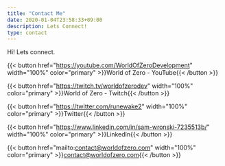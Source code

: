 ```yaml
---
title: "Contact Me"
date: 2020-01-04T23:58:33+09:00
description: Lets Connect!
type: contact
---
```


Hi! Lets connect.

{{< button href="https://youtube.com/WorldOfZeroDevelopment" width="100%" color="primary" >}}World of Zero - YouTube{{< /button >}}

{{< button href="https://twitch.tv/worldofzerodev" width="100%" color="primary" >}}World of Zero - Twitch{{< /button >}}

{{< button href="https://twitter.com/runewake2" width="100%" color="primary" >}}Twitter{{< /button >}}

{{< button href="https://www.linkedin.com/in/sam-wronski-7235513b/" width="100%" color="primary" >}}LinkedIn{{< /button >}}

{{< button href="mailto:contact@worldofzero.com" width="100%" color="primary" >}}contact@worldofzero.com{{< /button >}}
